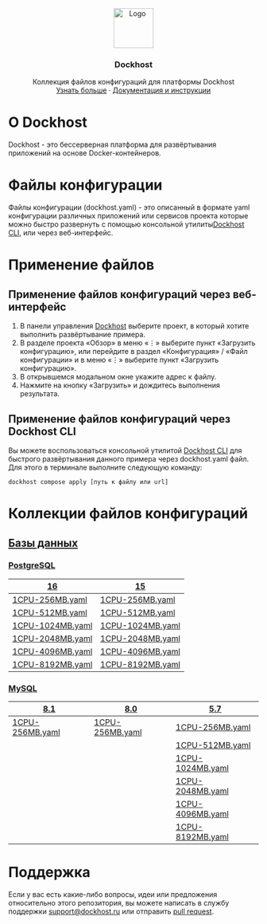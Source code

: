 <div align="center">
  <a href="https://dockhost.ru">
    <img src="https://upload.dockhost.ru/images/logo/favicon-cube.svg" alt="Logo" width="80" height="80">
  </a>
  <h3 align="center">Dockhost</h3>
  <p align="center">
    Коллекция файлов конфигураций для платформы Dockhost
    <br />
    <a href="https://dockhost.ru">Узнать больше</a>
    ·
    <a href="https://docs.dockhost.ru">Документация и инструкции</a>
  </p>
</div>

# О Dockhost

Dockhost - это бессерверная платформа для развёртывания приложений на основе Docker-контейнеров.

# Файлы конфигурации

Файлы конфигурации (dockhost.yaml) - это описанный в формате yaml конфигурации различных приложений или сервисов проекта
которые можно быстро развернуть с помощью консольной утилиты[Dockhost CLI](https://docs.dockhost.ru/cli), или через
веб-интерфейс.

# Применение файлов

## Применение файлов конфигураций через веб-интерфейс

1. В панели управления [Dockhost](https://my.dockhost.ru) выберите проект, в который хотите выполнить развёртывание
   примера.
2. В разделе проекта «Обзор» в меню «⋮» выберите пункт «Загрузить конфигурацию», или перейдите в раздел «Конфигурация» /
   «Файл конфигурации» и в меню «⋮» выберите пункт «Загрузить конфигурацию».
3. В открывшемся модальном окне укажите адрес к файлу.
4. Нажмите на кнопку «Загрузить» и дождитесь выполнения результата.

## Применение файлов конфигураций через Dockhost CLI

Вы можете воспользоваться консольной утилитой [Dockhost CLI](https://docs.dockhost.ru/cli) для
быстрого развёртывания данного примера через dockhost.yaml файл. Для этого в терминале выполните следующую команду:

```shell
dockhost compose apply [путь к файлу или url]
```

# Коллекции файлов конфигураций

## [Базы данных](db)

### [PostgreSQL](db/postgres)

| [16](db/postgres/16)                                | [15](db/postgres/15)                                |
|-----------------------------------------------------|-----------------------------------------------------|
| [1CPU-256MB.yaml](db/postgres/16/1CPU-256MB.yaml)   | [1CPU-256MB.yaml](db/postgres/15/1CPU-256MB.yaml)   |
| [1CPU-512MB.yaml](db/postgres/16/1CPU-512MB.yaml)   | [1CPU-512MB.yaml](db/postgres/15/1CPU-512MB.yaml)   |
| [1CPU-1024MB.yaml](db/postgres/16/1CPU-1024MB.yaml) | [1CPU-1024MB.yaml](db/postgres/15/1CPU-1024MB.yaml) |
| [1CPU-2048MB.yaml](db/postgres/16/1CPU-2048MB.yaml) | [1CPU-2048MB.yaml](db/postgres/15/1CPU-2048MB.yaml) |
| [1CPU-4096MB.yaml](db/postgres/16/1CPU-4096MB.yaml) | [1CPU-4096MB.yaml](db/postgres/15/1CPU-4096MB.yaml) |
| [1CPU-8192MB.yaml](db/postgres/16/1CPU-8192MB.yaml) | [1CPU-8192MB.yaml](db/postgres/15/1CPU-8192MB.yaml) |

### [MySQL](db/mysql)

| [8.1](db/mysql/8.1)                             | [8.0](db/mysql/8.0)                             | [5.7](db/mysql/5.7)                               |
|-------------------------------------------------|-------------------------------------------------|---------------------------------------------------|
| [1CPU-256MB.yaml](db/mysql/8.1/1CPU-256MB.yaml) | [1CPU-256MB.yaml](db/mysql/8.0/1CPU-256MB.yaml) | [1CPU-256MB.yaml](db/mysql/5.7/1CPU-256MB.yaml)   |
|                                                 |                                                 | [1CPU-512MB.yaml](db/mysql/5.7/1CPU-512MB.yaml)   |
|                                                 |                                                 | [1CPU-1024MB.yaml](db/mysql/5.7/1CPU-1024MB.yaml) |
|                                                 |                                                 | [1CPU-2048MB.yaml](db/mysql/5.7/1CPU-2048MB.yaml) |
|                                                 |                                                 | [1CPU-4096MB.yaml](db/mysql/5.7/1CPU-4096MB.yaml) |
|                                                 |                                                 | [1CPU-8192MB.yaml](db/mysql/5.7/1CPU-8192MB.yaml) |

# Поддержка

Если у вас есть какие-либо вопросы, идеи или предложения относительно этого репозитория,
вы можете написать в службу поддержки [support@dockhost.ru](mailto:support@dockhost.ru) или
отправить [pull request](https://github.com/dockhost/recipes/pulls).